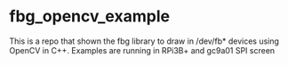 # fbg_opencv_example
This is a repo that shown the fbg library to draw in /dev/fb* devices using OpenCV in C++. Examples are running in RPi3B+ and gc9a01 SPI screen 
